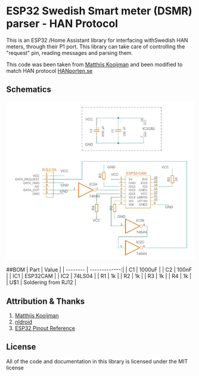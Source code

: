ESP32 Swedish Smart meter (DSMR) parser - HAN Protocol
======================================================
This is an ESP32 /Home Assistant library for interfacing withSwedish HAN meters, through
their P1 port. This library can take care of controlling the "request" pin,
reading messages and parsing them.

This code was been taken from [Matthijs Kooijman](https://github.com/matthijskooijman/arduino-dsmr)
and been modified to match HAN protocol [HANporten.se](https://hanporten.se/)



## Schematics
![Schema](https://github.com/Bachman-B/Energy_Meter_HAN/blob/main/Images/EM.JPG?raw=true)

##BOM
| Part     | Value         |
| -------- | -------------:|
| C1       | 1000uF        |
| C2       |  100nF        |
| IC1      | ESP32CAM      |
| IC2      | 74LS04        |
| R1         | 1k            |
| R2         | 1k            |
| R3         | 1k            |
| R4         | 1k            |
| U$1      | Soldering from RJ12              |

                                                                                                                                                                                                                                                                                                                                                   



## Attribution & Thanks
1. [Matthijs Kooijman](https://github.com/matthijskooijman/arduino-dsmr)
2. [nldroid](https://github.com/nldroid/CustomP1UartComponent)
3. [ESP32 Pinout Reference](https://lastminuteengineers.com/esp32-pinout-reference/)

## License
All of the code and documentation in this library is licensed under the MIT license
